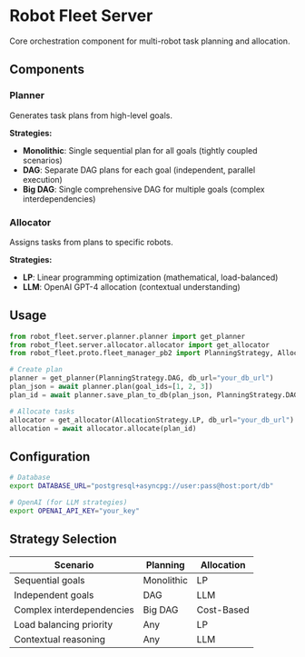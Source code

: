 # Robot Fleet Server

Core orchestration component for multi-robot task planning and allocation.

## Components

### Planner
Generates task plans from high-level goals.

**Strategies:**
- **Monolithic**: Single sequential plan for all goals (tightly coupled scenarios)
- **DAG**: Separate DAG plans for each goal (independent, parallel execution)
- **Big DAG**: Single comprehensive DAG for multiple goals (complex interdependencies)

### Allocator
Assigns tasks from plans to specific robots.

**Strategies:**
- **LP**: Linear programming optimization (mathematical, load-balanced)
- **LLM**: OpenAI GPT-4 allocation (contextual understanding)

## Usage

```python
from robot_fleet.server.planner.planner import get_planner
from robot_fleet.server.allocator.allocator import get_allocator
from robot_fleet.proto.fleet_manager_pb2 import PlanningStrategy, AllocationStrategy

# Create plan
planner = get_planner(PlanningStrategy.DAG, db_url="your_db_url")
plan_json = await planner.plan(goal_ids=[1, 2, 3])
plan_id = await planner.save_plan_to_db(plan_json, PlanningStrategy.DAG, AllocationStrategy.LP, [1, 2, 3])

# Allocate tasks
allocator = get_allocator(AllocationStrategy.LP, db_url="your_db_url")
allocation = await allocator.allocate(plan_id)
```

## Configuration

```bash
# Database
export DATABASE_URL="postgresql+asyncpg://user:pass@host:port/db"

# OpenAI (for LLM strategies)
export OPENAI_API_KEY="your_key"
```

## Strategy Selection

| Scenario | Planning | Allocation |
|----------|----------|------------|
| Sequential goals | Monolithic | LP |
| Independent goals | DAG | LLM |
| Complex interdependencies | Big DAG | Cost-Based |
| Load balancing priority | Any | LP |
| Contextual reasoning | Any | LLM |

